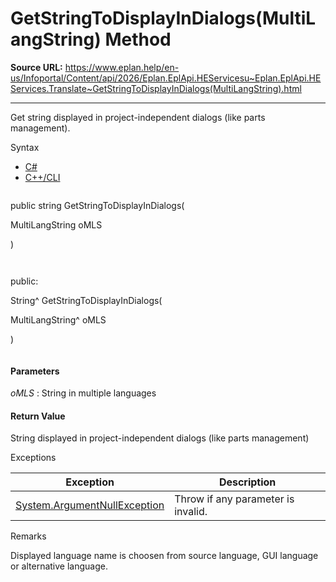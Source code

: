 # GetStringToDisplayInDialogs(MultiLangString) Method

**Source URL:** https://www.eplan.help/en-us/Infoportal/Content/api/2026/Eplan.EplApi.HEServicesu~Eplan.EplApi.HEServices.Translate~GetStringToDisplayInDialogs(MultiLangString).html

---

Get string displayed in project-independent dialogs (like parts management).

Syntax

- [C#](#i-syntax-CS)
- [C++/CLI](#i-syntax-CPP2005)

```
```
public string GetStringToDisplayInDialogs( 

   MultiLangString oMLS

)
```
```

```
```
public:

String^ GetStringToDisplayInDialogs( 

   MultiLangString^ oMLS

)
```
```

#### Parameters

*oMLS*
:   String in multiple languages

#### Return Value

String displayed in project-independent dialogs (like parts management)

Exceptions

| Exception | Description |
| --- | --- |
| [System.ArgumentNullException](#) | Throw if any parameter is invalid. |

Remarks

Displayed language name is choosen from source language, GUI language or alternative language.
